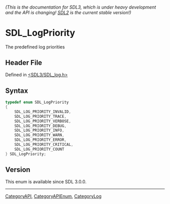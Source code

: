 ###### (This is the documentation for SDL3, which is under heavy development and the API is changing! [SDL2](https://wiki.libsdl.org/SDL2/) is the current stable version!)
# SDL_LogPriority

The predefined log priorities

## Header File

Defined in [<SDL3/SDL_log.h>](https://github.com/libsdl-org/SDL/blob/main/include/SDL3/SDL_log.h)

## Syntax

```c
typedef enum SDL_LogPriority
{
    SDL_LOG_PRIORITY_INVALID,
    SDL_LOG_PRIORITY_TRACE,
    SDL_LOG_PRIORITY_VERBOSE,
    SDL_LOG_PRIORITY_DEBUG,
    SDL_LOG_PRIORITY_INFO,
    SDL_LOG_PRIORITY_WARN,
    SDL_LOG_PRIORITY_ERROR,
    SDL_LOG_PRIORITY_CRITICAL,
    SDL_LOG_PRIORITY_COUNT
} SDL_LogPriority;
```

## Version

This enum is available since SDL 3.0.0.

----
[CategoryAPI](CategoryAPI), [CategoryAPIEnum](CategoryAPIEnum), [CategoryLog](CategoryLog)

